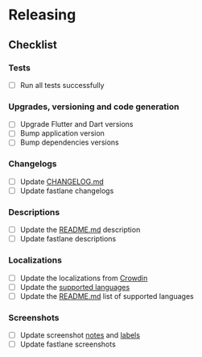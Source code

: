 # Releasing

## Checklist

### Tests

- [ ] Run all tests successfully

### Upgrades, versioning and code generation

- [ ] Upgrade Flutter and Dart versions
- [ ] Bump application version
- [ ] Bump dependencies versions

### Changelogs

- [ ] Update [CHANGELOG.md](CHANGELOG.md)
- [ ] Update fastlane changelogs

### Descriptions

- [ ] Update the [README.md](README.md) description
- [ ] Update fastlane descriptions

### Localizations

- [ ] Update the localizations from [Crowdin](https://crowdin.com/project/localmaterialnotes)
- [ ] Update the [supported languages](lib/common/enums/supported_language.dart)
- [ ] Update the [README.md](README.md) list of supported languages

### Screenshots

- [ ] Update screenshot [notes](lib/common/constants/notes.dart) and [labels](lib/common/constants/labels.dart)
- [ ] Update fastlane screenshots
